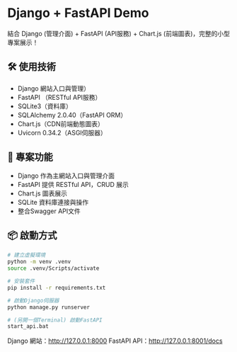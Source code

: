 # Django + FastAPI Demo
結合 Django (管理介面) + FastAPI (API服務) + Chart.js (前端圖表)，完整的小型專案展示！

## 🛠 使用技術
- Django 網站入口與管理）
- FastAPI （RESTful API服務）
- SQLite3（資料庫）
- SQLAlchemy 2.0.40（FastAPI ORM）
- Chart.js（CDN前端動態圖表）
- Uvicorn 0.34.2（ASGI伺服器）

## 🚀 專案功能
- Django 作為主網站入口與管理介面
- FastAPI 提供 RESTful API，CRUD 展示
- Chart.js 圖表展示
- SQLite 資料庫連接與操作
- 整合Swagger API文件

## 📦 啟動方式

```bash
# 建立虛擬環境
python -m venv .venv
source .venv/Scripts/activate

# 安裝套件
pip install -r requirements.txt

# 啟動Django伺服器
python manage.py runserver

# (另開一個Terminal) 啟動FastAPI
start_api.bat
```

Django 網站：http://127.0.0.1:8000
FastAPI API：http://127.0.0.1:8001/docs

